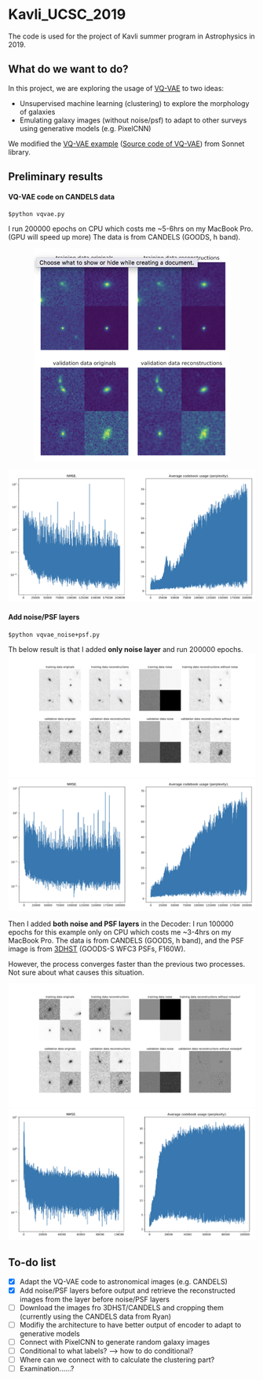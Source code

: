 # Kavli_UCSC_2019
 The code is used for the project of Kavli summer program in Astrophysics in 2019. 

## What do we want to do?
 In this project, we are exploring the usage of [VQ-VAE](https://arxiv.org/pdf/1906.00446.pdf) to two ideas:
 - Unsupervised machine learning (clustering) to explore the morphology of galaxies
 - Emulating galaxy images (without noise/psf) to adapt to other surveys using generative models (e.g. PixelCNN)
 
 We modified the [VQ-VAE example](https://github.com/deepmind/sonnet/blob/master/sonnet/examples/vqvae_example.ipynb) ([Source code of VQ-VAE](https://github.com/deepmind/sonnet/blob/master/sonnet/python/modules/nets/vqvae.py)) from Sonnet library.
 
## Preliminary results
#### VQ-VAE code on CANDELS data
 ```
 $python vqvae.py
 ```
  I run 200000 epochs on CPU which costs me ~5-6hrs on my MacBook Pro. (GPU will speed up more)
  The data is from CANDELS (GOODS, h band).
  
  <p align="center">
  <img src="https://github.com/tycheng-sunny/Project_Kavli_UCSC_2019/blob/master/result_plots/reconstruction_200000.png" width=400>
  </p>
  
  ![](https://github.com/tycheng-sunny/Project_Kavli_UCSC_2019/blob/master/result_plots/loss_200000.png)
  
#### Add noise/PSF layers
  ```
  $python vqvae_noise+psf.py
  ```
  Th below result is that I added **only noise layer** and run 200000 epochs.
  ![](https://github.com/tycheng-sunny/Project_Kavli_UCSC_2019/blob/master/result_plots/reconstruction_noise_200000.jpg)
  ![](https://github.com/tycheng-sunny/Project_Kavli_UCSC_2019/blob/master/result_plots/loss_noise200000.png)
  
  Then I added **both noise and PSF layers** in the Decoder:
  I run 100000 epochs for this example only on CPU which costs me ~3-4hrs on my MacBook Pro.
  The data is from CANDELS (GOODS, h band), and the PSF image is from [3DHST](https://3dhst.research.yale.edu/Data.php) (GOODS-S WFC3 PSFs, F160W).
  
  However, the process converges faster than the previous two processes. Not sure about what causes this situation.
  
  ![](https://github.com/tycheng-sunny/Project_Kavli_UCSC_2019/blob/master/result_plots/reconstruction_noise+psf_100000.jpg)
  ![](https://github.com/tycheng-sunny/Project_Kavli_UCSC_2019/blob/master/result_plots/loss_noise+psf_100000.png)
  
 
## To-do list
 - [x] Adapt the VQ-VAE code to astronomical images (e.g. CANDELS)
 - [x] Add noise/PSF layers before output and retrieve the reconstructed images from the layer before noise/PSF layers
 - [ ] Download the images fro 3DHST/CANDELS and cropping them (currently using the CANDELS data from Ryan)
 - [ ] Modifiy the architecture to have better output of encoder to adapt to generative models
 - [ ] Connect with PixelCNN to generate random galaxy images
 - [ ] Conditional to what labels? --> how to do conditional?
 - [ ] Where can we connect with to calculate the clustering part?
 - [ ] Examination......?
